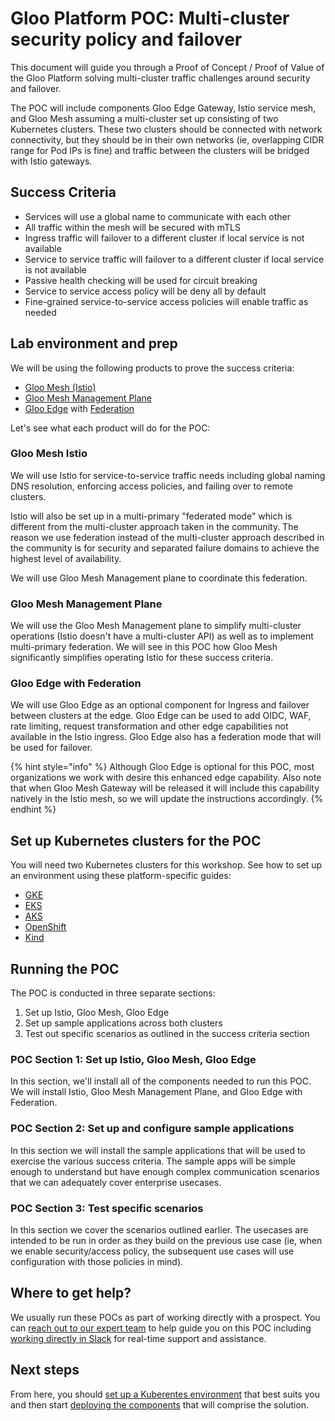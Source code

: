 # Gloo Platform POC: Multi-cluster security policy and failover

This document will guide you through a Proof of Concept / Proof of Value of the Gloo  Platform solving multi-cluster traffic challenges around security and failover.

The POC will include components Gloo Edge Gateway, Istio service mesh, and Gloo Mesh assuming a multi-cluster set up consisting of two Kubernetes clusters. These two clusters should be connected with network connectivity, but they should be in their own networks (ie, overlapping CIDR range for Pod IPs is fine) and traffic between the clusters will be bridged with Istio gateways.


## Success Criteria

* Services will use a global name to communicate with each other
* All traffic within the mesh will be secured with mTLS
* Ingress traffic will failover to a different cluster if local service is not available
* Service to service traffic will failover to a different cluster if local service is not available
* Passive health checking will be used for circuit breaking
* Service to service access policy will be deny all by default
* Fine-grained service-to-service access policies will enable traffic as needed


## Lab environment and prep

We will be using the following products to prove the success criteria:

* [Gloo Mesh (Istio)](https://docs.solo.io/gloo-mesh/latest/setup/gloo_mesh_istio/)
* [Gloo Mesh Management Plane](https://docs.solo.io/gloo-mesh/latest/getting_started/)
* [Gloo Edge](https://docs.solo.io/gloo-edge/latest/) with [Federation](https://docs.solo.io/gloo-edge/latest/guides/gloo_federation/)

Let's see what each product will do for the POC:

### Gloo Mesh Istio

We will use Istio for service-to-service traffic needs including global naming DNS resolution, enforcing access policies, and failing over to remote clusters. 

Istio will also be set up in a multi-primary "federated mode" which is different from the multi-cluster approach taken in the community. The reason we use federation instead of the multi-cluster approach described in the community is for security and separated failure domains to achieve the highest level of availability. 

We will use Gloo Mesh Management plane to coordinate this federation.

### Gloo Mesh Management Plane

We will use the Gloo Mesh Management plane to simplify multi-cluster operations (Istio doesn't have a multi-cluster API) as well as to implement multi-primary federation. We will see in this POC how Gloo Mesh significantly simplifies operating Istio for these success criteria.

### Gloo Edge with Federation

We will use Gloo Edge as an optional component for Ingress and failover between clusters at the edge. Gloo Edge can be used to add OIDC, WAF, rate limiting, request transformation and other edge capabilities not available in the Istio ingress. Gloo Edge also has a federation mode that will be used for failover. 

{% hint style="info" %}
Although Gloo Edge is optional for this POC, most organizations we work with desire this enhanced edge capability. Also note that when Gloo Mesh Gateway will be released it will include this capability natively in the Istio mesh, so we will update the instructions accordingly. 
{% endhint %}

## Set up Kubernetes clusters for the POC

You will need two Kubernetes clusters for this workshop. See how to set up an environment using these platform-specific guides:

* [GKE](./section0/gke.md)
* [EKS](./section0/eks.md)
* [AKS](./section0/aks.md)
* [OpenShift](./section0/openshift.md)
* [Kind](./section0/kind.md)


## Running the POC

The POC is conducted in three separate sections:

1. Set up Istio, Gloo Mesh, Gloo Edge 
2. Set up sample applications across both clusters
3. Test out specific scenarios as outlined in the success criteria section

### POC Section 1: Set up Istio, Gloo Mesh, Gloo Edge

In this section, we'll install all of the components needed to run this POC. We will install Istio, Gloo Mesh Management Plane, and Gloo Edge with Federation. 

### POC Section 2: Set up and configure sample applications

In this section we will install the sample applications that will be used to exercise the various success criteria. The sample apps will be simple enough to understand but have enough complex communication scenarios that we can adequately cover enterprise usecases.


### POC Section 3: Test specific scenarios

In this section we cover the scenarios outlined earlier. The usecases are intended to be run in order as they build on the previous use case (ie, when we enable security/access policy, the subsequent use cases will use configuration with those policies in mind).

## Where to get help?

We usually run these POCs as part of working directly with a prospect. You can [reach out to our expert team](https://www.solo.io/company/contact/) to help guide you on this POC including [working directly in Slack](https://slack.solo.io) for real-time support and assistance.

## Next steps

From here, you should [set up a Kuberentes environment](./section0/README.md) that best suits you and then start [deploying the components](./section1/README.md) that will comprise the solution.

